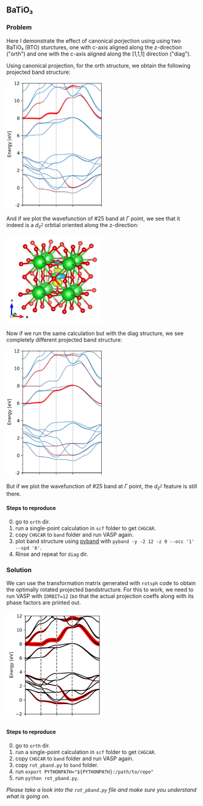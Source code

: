 ## BaTiO₃

### Problem

Here I demonstrate the effect of canonical porjection using using two BaTiO₃
(BTO) sturctures, one with c-axis aligned along the z-direction ("orth") and 
one with the c-axis aligned along the [1,1,1] direction ("diag").

Using canonical projection, for the orth structure, we obtain the following
projected band structure:

<img src="https://raw.githubusercontent.com/Chengcheng-Xiao/RotSph/dev/example/BTO/images/band_orth.png" width="50%" height="50%">

And if we plot the wavefunction of #25 band at $\Gamma$ point, we see that it
indeed is a $d_{z^2}$ orbtial oriented along the z-direction:

<img src="https://raw.githubusercontent.com/Chengcheng-Xiao/RotSph/dev/example/BTO/images/wfc_25_gamma.png" width="50%" height="50%">

Now if we run the same calculation but with the diag structure, we see
completely different projected band structure:

<img src="https://raw.githubusercontent.com/Chengcheng-Xiao/RotSph/dev/example/BTO/images/band_diag.png" width="50%" height="50%">

But if we plot the wavefunction of #25 band at $\Gamma$ point, the $d_{z^2}$
feature is still there.

#### Steps to reproduce
0. go to `orth` dir.
1. run a single-point calculation in `scf` folder to get `CHGCAR`.
2. copy `CHGCAR` to `band` folder and run VASP again.
3. plot band structure using [pyband](https://github.com/QijingZheng/pyband) 
with `pyband -y -2 12 -z 0 --occ '1' --spd '6'`.
4. Rinse and repeat for `diag` dir.

### Solution

We can use the transformation matrix generated with `rotsph` code to obtain the
optimally rotated projected bandstructure. For this to work, we need to run VASP
with `IORBIT=12` (so that the actual projection coeffs along with its phase 
factors are printed out.

<img src="https://raw.githubusercontent.com/Chengcheng-Xiao/RotSph/dev/example/BTO/images/band_rotsph.png" width="50%" height="50%">

#### Steps to reproduce
0. go to `orth` dir.
1. run a single-point calculation in `scf` folder to get `CHGCAR`.
2. copy `CHGCAR` to `band` folder and run VASP again.
3. copy `rot_pband.py` to `band` folder.
4. run `export PYTHONPATH="${PYTHONPATH}:/path/to/repo"`     
5. run `python rot_pband.py`.

*Please take a look into the `rot_pband.py` file and make sure you understand
what is going on.*



